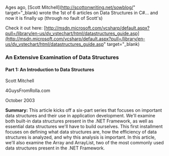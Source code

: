 Ages ago, [Scott Mitchell](http://scottonwriting.net/sowblog/" target="_blank) wrote the 1st of 6 articles on Data Structures in C#... and now it is finally up (through no fault of Scott's)

Check it out here: [http://msdn.microsoft.com/vcsharp/default.aspx?pull=/library/en-us/dv_vstechart/html/datastructures_guide.asp](http://msdn.microsoft.com/vcsharp/default.aspx?pull=/library/en-us/dv_vstechart/html/datastructures_guide.asp" target="_blank)



### An Extensive Examination of Data Structures

#### Part 1: An Introduction to Data Structures

Scott Mitchell

4GuysFromRolla.com

October 2003

**Summary:** This article kicks off a six-part series that focuses on important data structures and their use in application development. We'll examine both built-in data structures present in the .NET Framework, as well as essential data structures we'll have to build ourselves. This first installment focuses on defining what data structures are, how the efficiency of data structures is analyzed, and why this analysis is important. In this article, we'll also examine the Array and ArrayList, two of the most commonly used data structures present in the .NET Framework.
